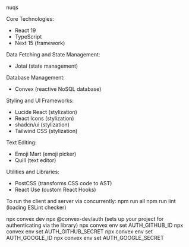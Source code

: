 nuqs

Core Technologies:
- React 19
- TypeScript
- Next 15 (framework)

Data Fetching and State Management:
- Jotai (state management)

Database Management:
- Convex (reactive NoSQL database)

Styling and UI Frameworks:
- Lucide React (stylization)
- React Icons (stylization)
- shadcn/ui (stylization)
- Tailwind CSS (stylization)

Text Editing:
- Emoji Mart (emoji picker)
- Quill (text editor)

Utilities and Libraries:
- PostCSS (transforms CSS code to AST)
- React Use (custom React Hooks)


To run the client and server via concurrently:
npm run all
npm run lint (loading ESLint checker)

npx convex dev
npx @convex-dev/auth (sets up your project for authenticating via the library)
npx convex env set AUTH_GITHUB_ID <yourGithubClientId>
npx convex env set AUTH_GITHUB_SECRET <yourGithubSecret>
npx convex env set AUTH_GOOGLE_ID <yourGoogleClientId>
npx convex env set AUTH_GOOGLE_SECRET <yourGoogleSecret>